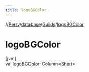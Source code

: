 ```yaml
---
title: logoBGColor
---
```

//[Perry](../../../index.html)/[database](../index.html)/[Guilds](index.html)/[logoBGColor](logo-b-g-color.html)



# logoBGColor



[jvm]\
val [logoBGColor](logo-b-g-color.html): Column<[Short](https://kotlinlang.org/api/latest/jvm/stdlib/kotlin/-short/index.html)>




